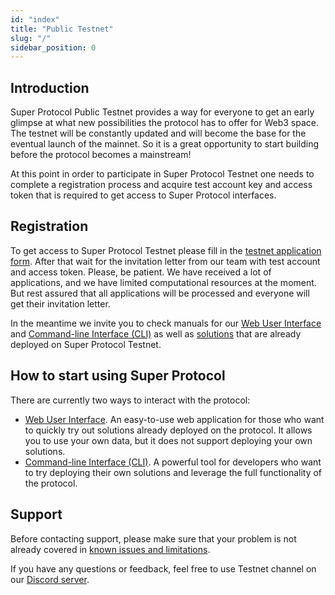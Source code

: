 ```yaml
---
id: "index"
title: "Public Testnet"
slug: "/"
sidebar_position: 0
---
```


## Introduction

Super Protocol Public Testnet provides a way for everyone to get an early glimpse at what new possibilities the protocol has to offer for Web3 space. The testnet will be constantly updated and will become the base for the eventual launch of the mainnet. So it is a great opportunity to start building before the protocol becomes a mainstream!

At this point in order to participate in Super Protocol Testnet one needs to complete a registration process and acquire test account key and access token that is required to get access to Super Protocol interfaces.

## Registration

To get access to Super Protocol Testnet please fill in the [testnet application form](https://superprotocol.typeform.com/testnet). After that wait for the invitation letter from our team with test account and access token. Please, be patient. We have received a lot of applications, and we have limited computational resources at the moment.  But rest assured that all applications will be processed and everyone will get their invitation letter.

In the meantime we invite you to check manuals for our [Web User Interface](/testnet/web-ui) and [Command-line Interface (CLI)](/testnet/cli) as well as [solutions](https://github.com/Super-Protocol/solutions) that are already deployed on Super Protocol Testnet.

## How to start using Super Protocol

There are currently two ways to interact with the protocol:
- [Web User Interface](/testnet/web-ui). An easy-to-use web application for those who want to quickly try out solutions already deployed on the protocol. It allows you to use your own data, but it does not support deploying your own solutions.
- [Command-line Interface (CLI)](/testnet/cli). A powerful tool for developers who want to try deploying their own solutions and leverage the full functionality of the protocol.

## Support

Before contacting support, please make sure that your problem is not already covered in [known issues and limitations](/testnet/known-issues).

If you have any questions or feedback, feel free to use Testnet channel on our [Discord server](https://discord.com/invite/superprotocol).